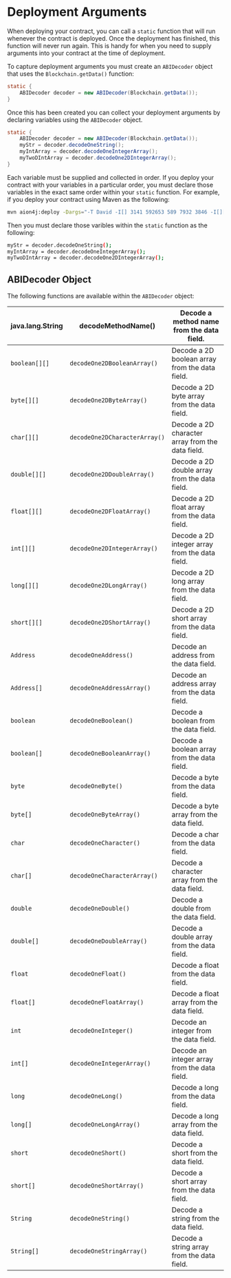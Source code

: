 # Deployment Arguments

When deploying your contract, you can call a `static` function that will run whenever the contract is deployed. Once the deployment has finished, this function will never run again. This is handy for when you need to supply arguments into your contract at the time of deployment.

To capture deployment arguments you must create an `ABIDecoder` object that uses the `Blockchain.getData()` function:

```java
static {
    ABIDecoder decoder = new ABIDecoder(Blockchain.getData());
}
```

Once this has been created you can collect your deployment arguments by declaring variables using the `ABIDecoder` object.

```java
static {
    ABIDecoder decoder = new ABIDecoder(Blockchain.getData());
    myStr = decoder.decodeOneString();
    myIntArray = decoder.decodeOneIntegerArray();
    myTwoDIntArray = decoder.decodeOne2DIntegerArray();
}
```

Each variable must be supplied and collected in order. If you deploy your contract with your variables in a particular order, you must declare those variables in the exact same order within your `static` function. For example, if you deploy your contract using Maven as the following:

```bash
mvn aion4j:deploy -Dargs="-T David -I[] 3141 592653 589 7932 3846 -I[][] 1,2,3 4,5,6"
```

Then you must declare those varibles within the `static` function as the following:

```bash
myStr = decoder.decodeOneString();
myIntArray = decoder.decodeOneIntegerArray();
myTwoDIntArray = decoder.decodeOne2DIntegerArray();
```

## ABIDecoder Object

The following functions are available within the `ABIDecoder` object:

| java.lang.String     | decodeMethodName()            | Decode a method name from the data field.        |
|----------------------|-------------------------------|--------------------------------------------------|
| `boolean[][]`        | `decodeOne2DBooleanArray()`   | Decode a 2D boolean array from the data field.   |
| `byte[][]`           | `decodeOne2DByteArray()`      | Decode a 2D byte array from the data field.      |
| `char[][]`           | `decodeOne2DCharacterArray()` | Decode a 2D character array from the data field. |
| `double[][]`         | `decodeOne2DDoubleArray()`    | Decode a 2D double array from the data field.    |
| `float[][]`          | `decodeOne2DFloatArray()`     | Decode a 2D float array from the data field.     |
| `int[][]`            | `decodeOne2DIntegerArray()`   | Decode a 2D integer array from the data field.   |
| `long[][]`           | `decodeOne2DLongArray()`      | Decode a 2D long array from the data field.      |
| `short[][]`          | `decodeOne2DShortArray()`     | Decode a 2D short array from the data field.     |
| `Address`            | `decodeOneAddress()`          | Decode an address from the data field.           |
| `Address[]`          | `decodeOneAddressArray()`     | Decode an address array from the data field.     |
| `boolean`            | `decodeOneBoolean()`          | Decode a boolean from the data field.            |
| `boolean[]`          | `decodeOneBooleanArray()`     | Decode a boolean array from the data field.      |
| `byte`               | `decodeOneByte()`             | Decode a byte from the data field.               |
| `byte[]`             | `decodeOneByteArray()`        | Decode a byte array from the data field.         |
| `char`               | `decodeOneCharacter()`        | Decode a char from the data field.               |
| `char[]`             | `decodeOneCharacterArray()`   | Decode a character array from the data field.    |
| `double`             | `decodeOneDouble()`           | Decode a double from the data field.             |
| `double[]`           | `decodeOneDoubleArray()`      | Decode a double array from the data field.       |
| `float`              | `decodeOneFloat()`            | Decode a float from the data field.              |
| `float[]`            | `decodeOneFloatArray()`       | Decode a float array from the data field.        |
| `int`                | `decodeOneInteger()`          | Decode an integer from the data field.           |
| `int[]`              | `decodeOneIntegerArray()`     | Decode an integer array from the data field.     |
| `long`               | `decodeOneLong()`             | Decode a long from the data field.               |
| `long[]`             | `decodeOneLongArray()`        | Decode a long array from the data field.         |
| `short`              | `decodeOneShort()`            | Decode a short from the data field.              |
| `short[]`            | `decodeOneShortArray()`       | Decode a short array from the data field.        |
| `String`             | `decodeOneString()`           | Decode a string from the data field.             |
| `String[]`           | `decodeOneStringArray()`      | Decode a string array from the data field.       |
